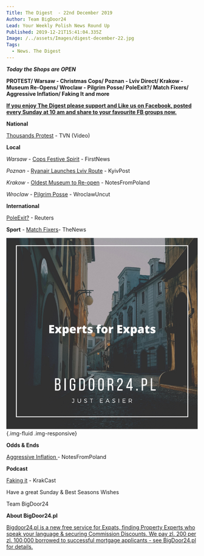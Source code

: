 ```yaml
---
Title: The Digest  - 22nd December 2019
Author: Team BigDoor24
Lead: Your Weekly Polish News Round Up
Published: 2019-12-21T15:41:04.335Z
Image: /../assets/Images/digest-december-22.jpg
Tags:
  - News. The Digest
---
```

***Today the Shops are OPEN***

**PROTEST/ Warsaw - Christmas Cops/ Poznan - Lviv Direct/ Krakow - Museum Re-Opens/ Wroclaw - Pilgrim Posse/ PoleExit?/ Match Fixers/ Aggressive Inflation/ Faking It and more**

**[If you enjoy The Digest please support and Like us on Facebook, posted every Sunday at 10 am and share to your favourite FB groups now.](https://www.facebook.com/bigdoor24/)**

<div class="sharethis-inline-share-buttons"></div>

**National**

[](https://www.bloomberg.com/news/articles/2019-12-14/poland-s-main-opposition-picks-challenger-in-presidential-ballot)[Thousands Protest](https://tvn24.pl/tvn24-news-in-english,157,m/thousands-in-poland-protest-against-latest-judicial-reforms,994675.html) - TVN (Video)

**Local**

*Warsaw* - [Cops Festive Spirit](https://www.thefirstnews.com/article/jingle-jails-warsaw-cops-issue-festive-mug-shots-in-search-for-crimbo-criminals-9355) [](https://www.tvn24.pl/tvn24-news-in-english,157,m/warsaw-burst-water-pipe-wreaks-havoc-and-sends-2-to-hospital,992517.html)- FirstNews

*Poznan -* [Ryanair Launches Lviv Route](https://www.kyivpost.com/ukraine-politics/ryanair-launches-flights-from-lviv-to-poznan-2.html?cn-reloaded=1) - KyivPost

*Krakow*  - [Oldest Museum to Re-open](https://notesfrompoland.com/2019/12/21/polands-oldest-museum-reopens-after-ten-years-of-closure-and-controversy/) [](https://nypost.com/2019/12/14/doj-attorney-tells-auschwitz-museum-i-will-come-after-you/) - NotesFromPoland

*Wroclaw* - [Pilgrim Posse](https://wroclawuncut.com/2019/12/18/15000-young-pilgrims-descend-on-wroclaw/)  - WroclawUncut

**International**

[PoleExit?](https://www.reuters.com/article/us-poland-eu-judiciary/poland-could-exit-eu-over-judicial-reform-clash-top-polish-court-idUSKBN1YL1JD) - Reuters

**Sport** - [Match Fixers](https://www.polskieradio.pl/395/7790/Artykul/2423146,Polish-football-exofficial-convicted-for-match-fixing)[](https://www.polskieradio.pl/395/7790/Artykul/2421456,Polish-football-player-to-compete-for-spot-in-NFL)- TheNews

![](../assets/Images/expertsexpats-fb-advert.png){.img-fluid .img-responsive}

**Odds & Ends**

[Aggressive Inflation ](https://notesfrompoland.com/2019/12/19/new-year-new-prices-as-poland-faces-growing-inflation/)- NotesFromPoland

**Podcast**

[Faking it](https://www.krakcast.pl/e/krakcast-news-%e2%80%93-20191216/) - KrakCast

Have a great Sunday & Best Seasons Wishes

Team BigDoor24

**About BigDoor24.pl**

[Bigdoor24.pl is a new free service for Expats, finding Property Experts who speak your language & securing Commission Discounts. We pay zl. 200 per zl. 100,000 borrowed to successful mortgage applicants - see BigDoor24.pl for details.](https://bigdoor24.pl/)
